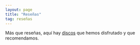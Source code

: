 ```yaml
---
layout: page
title: "Reseñas"
tag: reseñas
---
```

Más que reseñas, aquí hay [discos](/resenas/discos) que hemos disfrutado y que recomendamos.